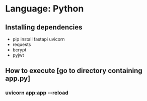 # Language: Python
## Installing dependencies
* pip install fastapi uvicorn
* requests
* bcrypt
* pyjwt

## How to execute [go to directory containing app.py]
### uvicorn app:app --reload